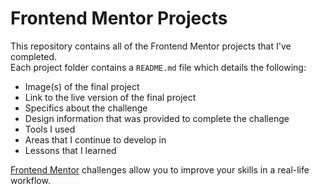 # Frontend Mentor Projects
This repository contains all of the Frontend Mentor projects that I've completed.  
Each project folder contains a `README.md` file which details the following:
* Image(s) of the final project
* Link to the live version of the final project
* Specifics about the challenge
* Design information that was provided to complete the challenge
* Tools I used
* Areas that I continue to develop in
* Lessons that I learned

[Frontend Mentor](https://www.frontendmentor.io) challenges allow you to improve your skills in a real-life workflow.
